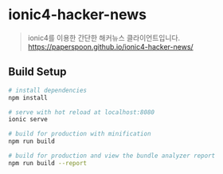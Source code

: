 # ionic4-hacker-news

> ionic4를 이용한 간단한 해커뉴스 클라이언트입니다.
> <https://paperspoon.github.io/ionic4-hacker-news/>

## Build Setup

``` bash
# install dependencies
npm install

# serve with hot reload at localhost:8080
ionic serve

# build for production with minification
npm run build

# build for production and view the bundle analyzer report
npm run build --report
```
